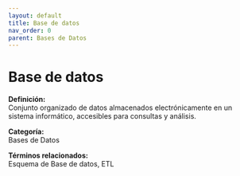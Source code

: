 ```yaml
---
layout: default
title: Base de datos
nav_order: 0
parent: Bases de Datos
---
```


# Base de datos

**Definición:**  
Conjunto organizado de datos almacenados electrónicamente en un sistema informático, accesibles para consultas y análisis.

**Categoría:**  
Bases de Datos  

  


**Términos relacionados:**  
Esquema de Base de datos, ETL
